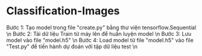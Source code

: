 # Classification-Images

Bước 1: Tạo model trong file "create.py" bằng thư viện tensorflow.Sequential \n
Bước 2: Tải dữ liệu Train từ máy lên để huấn luyện model \n
Bước 3: Lưu model vào file "model.h5" \n
Bước 4: Load model từ file "model.h5" vào file "Test.py" để tiến hành dự đoán với tập dữ liệu test \n
